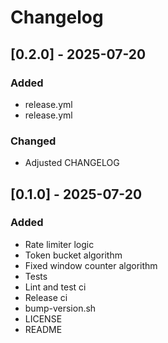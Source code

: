 # Changelog

## [0.2.0] - 2025-07-20

### Added

- release.yml
- release.yml

### Changed

- Adjusted CHANGELOG

## [0.1.0] - 2025-07-20

### Added

- Rate limiter logic
- Token bucket algorithm
- Fixed window counter algorithm
- Tests
- Lint and test ci
- Release ci
- bump-version.sh
- LICENSE
- README

